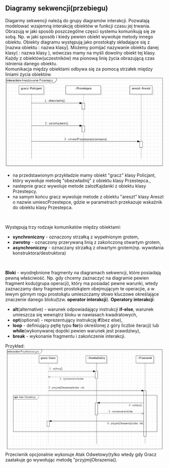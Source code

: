 ## Diagramy sekwencji(przebiegu)

Diagarmy sekwencji należą do grupy diagramów interakcji. Pozwalają modelować wzajemną interakcję obiektów w funkcji czasu jej trwania. 
Obrazują w jaki sposób poszczególne częsci systemu komunikują się ze sobą. Np. w jaki sposób i kiedy pewien obiekt wywołuje metody innego obiektu.
Obiekty diagramu występują jako prostokąty składające się z [nazwa obiektu : nazwa klasy]. Możemy pomijać nazywanie obiektu danej klasy( : nazwa klasy ), wówczas mamy na myśli dowolny obiekt tej klasy.
<br/>
Każdy z obiektów(uczestników) ma pionową linię życia obrazującą czas istnienia danego obiektu.
<br/>
Komunikacja między obiektami odbywa się za pomocą strzałek między liniami życia obiektów.
<img src="https://github.com/JakubMakaruk/UMCS/blob/master/Inzynieria%20oprogramowania/%C4%87wiczenia3/diagsekw%C4%87w1.png">
* na przedstawionym przykładzie mamy obiekt "gracz" klasy Policjant, który wywołuje metodę "obezwładnij" z obiektu klasy Przestepca.,
* nastepnie gracz wywoluje metode zalozKajdanki z obiektu klasy Przestepcy.
* na samym końcu gracz wywoluje metode z obiektu "areszt" klasy Areszt o nazwie umiescPrzestepce, gdzie w parametrach przekazuje wskaźnik do obiektu klasy Przestepca.

<br/>

Występują trzy rodzaje komunikatów między obiektami:
* **synchroniczny** - oznaczony strzałką z wypełnionym grotem,
* **zwrotny** - oznaczony przerywaną linią z zakończoną otwartym grotem,
* **asynchroniczny** - oznaczany strzałką z otwartym grotem(np. wywołania konstruktora/destruktora)

<br/>

**Bloki** - wyodrębnione fragmenty na diagramach sekwencji, które posiadają pewną właściwość. Np. gdy chcemy zaznaczyć na diagramie pewien fragment kodu(grupa operacji), który ma posiadać pewne warunki, wtedy zaznaczamy dany fragment prostokątem obejmującym te operacjie, a w lewym górnym rogu prostokątu umieszczamy słowo kluczowe określające znaczenie danego bloku(tzw. **operator interakcji**).
**Operatory interakcji**:
* **alt**(alternative) - warunek odpowiadający instrukcji **if-else**, warunek umieszcza się wewnątrz bloku w nawiasach kwadratowych,
* **opt**(optional) - reprezentujący instrukcję **if**(bez else),
* **loop** - definiujący pętlę typu **for**(o określonej z góry liczbie iteracji) lub **while**(wykonywanej dopóki pewien warunek jest prawdziwy),
* **break** - wykonanie fragmentu i zakończenie interakcji.

Przykład:
<img src="https://github.com/JakubMakaruk/UMCS/blob/master/Inzynieria%20oprogramowania/%C4%87wiczenia3/diagsekw%C4%87w2.png">
Przeciwnik opcjonalnie wykonuje Atak Odwetowy(tylko wtedy gdy Gracz zaatakuje go wywołując metodę "przyjmijObrazenia().
